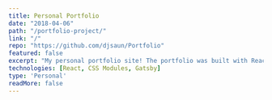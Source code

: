 ```yaml
---
title: Personal Portfolio
date: "2018-04-06"
path: "/portfolio-project/"
link: "/"
repo: "https://github.com/djsaun/Portfolio"
featured: false
excerpt: "My personal portfolio site! The portfolio was built with React.js using the Gatsby static site generator and is hosted on Netlify. All site styling is created using CSS modules. The portfolio's homepage makes use of the GitHub API to showcase recently updated repositories and to provide an activity feed of GitHub activities. The portfolio also features a list of personal and professional projects as well as a blog." 
technologies: [React, CSS Modules, Gatsby]
type: 'Personal'
readMore: false
---
```

